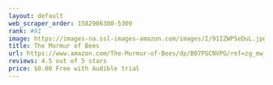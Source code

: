 ```yaml
---
layout: default 
﻿web_scraper_order: 1582906380-5309
rank: #91
image: https://images-na.ssl-images-amazon.com/images/I/91IZWPSeDuL.jpg
title: The Murmur of Bees
url: https://www.amazon.com/The-Murmur-of-Bees/dp/B07PGCNVPG/ref=zg_mw_audible_91?_encoding=UTF8&psc=1&refRID=8A6QF3909XK0JHQBT5YX
reviews: 4.5 out of 5 stars
price: $0.00 Free with Audible trial
---
```

